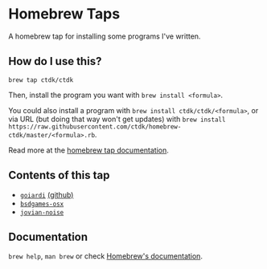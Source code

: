# Homebrew Taps

A homebrew tap for installing some programs I've written.

## How do I use this?

`brew tap ctdk/ctdk`

Then, install the program you want with `brew install <formula>`.

You could also install a program with `brew install ctdk/ctdk/<formula>`, or via URL (but doing that way won't get updates) with `brew install https://raw.githubusercontent.com/ctdk/homebrew-ctdk/master/<formula>.rb`.

Read more at the [homebrew tap documentation](https://github.com/Homebrew/brew/blob/master/share/doc/homebrew/brew-tap.md).

## Contents of this tap

* [`goiardi`](http://goiardi.gl) [(github)](https://github.com/ctdk/goiardi)
* [`bsdgames-osx`](https://github.com/ctdk/bsdgames-osx)
* [`jovian-noise`](https://github.com/ctdk/jovian-noise)

## Documentation
`brew help`, `man brew` or check [Homebrew's documentation](https://github.com/Homebrew/brew/tree/master/share/doc/homebrew#readme).
